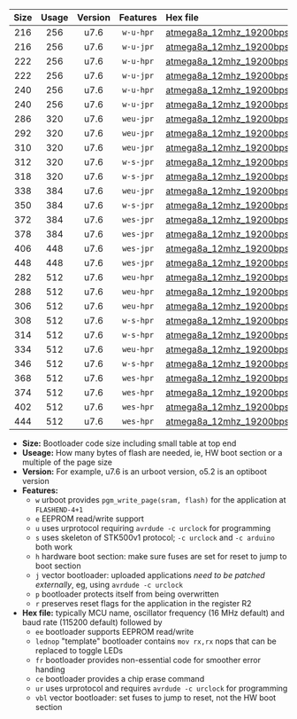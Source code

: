 |Size|Usage|Version|Features|Hex file|
|:-:|:-:|:-:|:-:|:--|
|216|256|u7.6|`w-u-hpr`|[atmega8a_12mhz_19200bps_ur.hex](https://raw.githubusercontent.com/stefanrueger/urboot/main//atmega8a_12mhz_19200bps_ur.hex)|
|216|256|u7.6|`w-u-jpr`|[atmega8a_12mhz_19200bps_ur_vbl.hex](https://raw.githubusercontent.com/stefanrueger/urboot/main//atmega8a_12mhz_19200bps_ur_vbl.hex)|
|222|256|u7.6|`w-u-hpr`|[atmega8a_12mhz_19200bps_lednop_ur.hex](https://raw.githubusercontent.com/stefanrueger/urboot/main//atmega8a_12mhz_19200bps_lednop_ur.hex)|
|222|256|u7.6|`w-u-jpr`|[atmega8a_12mhz_19200bps_lednop_ur_vbl.hex](https://raw.githubusercontent.com/stefanrueger/urboot/main//atmega8a_12mhz_19200bps_lednop_ur_vbl.hex)|
|240|256|u7.6|`w-u-hpr`|[atmega8a_12mhz_19200bps_lednop_fr_ur.hex](https://raw.githubusercontent.com/stefanrueger/urboot/main//atmega8a_12mhz_19200bps_lednop_fr_ur.hex)|
|240|256|u7.6|`w-u-jpr`|[atmega8a_12mhz_19200bps_lednop_fr_ur_vbl.hex](https://raw.githubusercontent.com/stefanrueger/urboot/main//atmega8a_12mhz_19200bps_lednop_fr_ur_vbl.hex)|
|286|320|u7.6|`weu-jpr`|[atmega8a_12mhz_19200bps_ee_ur_vbl.hex](https://raw.githubusercontent.com/stefanrueger/urboot/main//atmega8a_12mhz_19200bps_ee_ur_vbl.hex)|
|292|320|u7.6|`weu-jpr`|[atmega8a_12mhz_19200bps_ee_lednop_ur_vbl.hex](https://raw.githubusercontent.com/stefanrueger/urboot/main//atmega8a_12mhz_19200bps_ee_lednop_ur_vbl.hex)|
|310|320|u7.6|`weu-jpr`|[atmega8a_12mhz_19200bps_ee_lednop_fr_ur_vbl.hex](https://raw.githubusercontent.com/stefanrueger/urboot/main//atmega8a_12mhz_19200bps_ee_lednop_fr_ur_vbl.hex)|
|312|320|u7.6|`w-s-jpr`|[atmega8a_12mhz_19200bps_vbl.hex](https://raw.githubusercontent.com/stefanrueger/urboot/main//atmega8a_12mhz_19200bps_vbl.hex)|
|318|320|u7.6|`w-s-jpr`|[atmega8a_12mhz_19200bps_lednop_vbl.hex](https://raw.githubusercontent.com/stefanrueger/urboot/main//atmega8a_12mhz_19200bps_lednop_vbl.hex)|
|338|384|u7.6|`weu-jpr`|[atmega8a_12mhz_19200bps_ee_lednop_fr_ce_ur_vbl.hex](https://raw.githubusercontent.com/stefanrueger/urboot/main//atmega8a_12mhz_19200bps_ee_lednop_fr_ce_ur_vbl.hex)|
|350|384|u7.6|`w-s-jpr`|[atmega8a_12mhz_19200bps_lednop_fr_vbl.hex](https://raw.githubusercontent.com/stefanrueger/urboot/main//atmega8a_12mhz_19200bps_lednop_fr_vbl.hex)|
|372|384|u7.6|`wes-jpr`|[atmega8a_12mhz_19200bps_ee_vbl.hex](https://raw.githubusercontent.com/stefanrueger/urboot/main//atmega8a_12mhz_19200bps_ee_vbl.hex)|
|378|384|u7.6|`wes-jpr`|[atmega8a_12mhz_19200bps_ee_lednop_vbl.hex](https://raw.githubusercontent.com/stefanrueger/urboot/main//atmega8a_12mhz_19200bps_ee_lednop_vbl.hex)|
|406|448|u7.6|`wes-jpr`|[atmega8a_12mhz_19200bps_ee_lednop_fr_vbl.hex](https://raw.githubusercontent.com/stefanrueger/urboot/main//atmega8a_12mhz_19200bps_ee_lednop_fr_vbl.hex)|
|448|448|u7.6|`wes-jpr`|[atmega8a_12mhz_19200bps_ee_lednop_fr_ce_vbl.hex](https://raw.githubusercontent.com/stefanrueger/urboot/main//atmega8a_12mhz_19200bps_ee_lednop_fr_ce_vbl.hex)|
|282|512|u7.6|`weu-hpr`|[atmega8a_12mhz_19200bps_ee_ur.hex](https://raw.githubusercontent.com/stefanrueger/urboot/main//atmega8a_12mhz_19200bps_ee_ur.hex)|
|288|512|u7.6|`weu-hpr`|[atmega8a_12mhz_19200bps_ee_lednop_ur.hex](https://raw.githubusercontent.com/stefanrueger/urboot/main//atmega8a_12mhz_19200bps_ee_lednop_ur.hex)|
|306|512|u7.6|`weu-hpr`|[atmega8a_12mhz_19200bps_ee_lednop_fr_ur.hex](https://raw.githubusercontent.com/stefanrueger/urboot/main//atmega8a_12mhz_19200bps_ee_lednop_fr_ur.hex)|
|308|512|u7.6|`w-s-hpr`|[atmega8a_12mhz_19200bps.hex](https://raw.githubusercontent.com/stefanrueger/urboot/main//atmega8a_12mhz_19200bps.hex)|
|314|512|u7.6|`w-s-hpr`|[atmega8a_12mhz_19200bps_lednop.hex](https://raw.githubusercontent.com/stefanrueger/urboot/main//atmega8a_12mhz_19200bps_lednop.hex)|
|334|512|u7.6|`weu-hpr`|[atmega8a_12mhz_19200bps_ee_lednop_fr_ce_ur.hex](https://raw.githubusercontent.com/stefanrueger/urboot/main//atmega8a_12mhz_19200bps_ee_lednop_fr_ce_ur.hex)|
|346|512|u7.6|`w-s-hpr`|[atmega8a_12mhz_19200bps_lednop_fr.hex](https://raw.githubusercontent.com/stefanrueger/urboot/main//atmega8a_12mhz_19200bps_lednop_fr.hex)|
|368|512|u7.6|`wes-hpr`|[atmega8a_12mhz_19200bps_ee.hex](https://raw.githubusercontent.com/stefanrueger/urboot/main//atmega8a_12mhz_19200bps_ee.hex)|
|374|512|u7.6|`wes-hpr`|[atmega8a_12mhz_19200bps_ee_lednop.hex](https://raw.githubusercontent.com/stefanrueger/urboot/main//atmega8a_12mhz_19200bps_ee_lednop.hex)|
|402|512|u7.6|`wes-hpr`|[atmega8a_12mhz_19200bps_ee_lednop_fr.hex](https://raw.githubusercontent.com/stefanrueger/urboot/main//atmega8a_12mhz_19200bps_ee_lednop_fr.hex)|
|444|512|u7.6|`wes-hpr`|[atmega8a_12mhz_19200bps_ee_lednop_fr_ce.hex](https://raw.githubusercontent.com/stefanrueger/urboot/main//atmega8a_12mhz_19200bps_ee_lednop_fr_ce.hex)|

- **Size:** Bootloader code size including small table at top end
- **Useage:** How many bytes of flash are needed, ie, HW boot section or a multiple of the page size
- **Version:** For example, u7.6 is an urboot version, o5.2 is an optiboot version
- **Features:**
  + `w` urboot provides `pgm_write_page(sram, flash)` for the application at `FLASHEND-4+1`
  + `e` EEPROM read/write support
  + `u` uses urprotocol requiring `avrdude -c urclock` for programming
  + `s` uses skeleton of STK500v1 protocol; `-c urclock` and `-c arduino` both work
  + `h` hardware boot section: make sure fuses are set for reset to jump to boot section
  + `j` vector bootloader: uploaded applications *need to be patched externally*, eg, using `avrdude -c urclock`
  + `p` bootloader protects itself from being overwritten
  + `r` preserves reset flags for the application in the register R2
- **Hex file:** typically MCU name, oscillator frequency (16 MHz default) and baud rate (115200 default) followed by
  + `ee` bootloader supports EEPROM read/write
  + `lednop` "template" bootloader contains `mov rx,rx` nops that can be replaced to toggle LEDs
  + `fr` bootloader provides non-essential code for smoother error handing
  + `ce` bootloader provides a chip erase command
  + `ur` uses urprotocol and requires `avrdude -c urclock` for programming
  + `vbl` vector bootloader: set fuses to jump to reset, not the HW boot section
